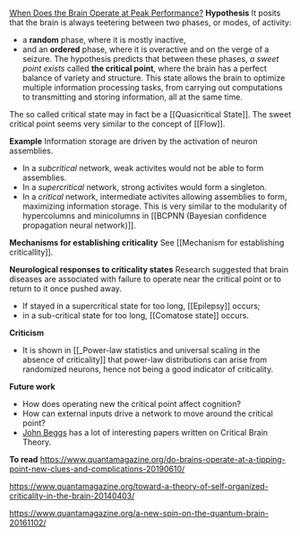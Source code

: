 
[When Does the Brain Operate at Peak Performance?](https://www.quantamagazine.org/a-physical-theory-for-when-the-brain-performs-best-20230131/)
**Hypothesis**
It posits that the brain is always teetering between two phases, or modes, of activity: 
* a **random** phase, where it is mostly inactive, 
* and an **ordered** phase, where it is overactive and on the verge of a seizure.
The hypothesis predicts that between these phases, *a sweet point exists* called **the critical point**, where the brain has a perfect balance of variety and structure. This state allows the brain to optimize multiple information processing tasks, from carrying out computations to transmitting and storing information, all at the same time.

The so called critical state may in fact be a [[Quasicritical State]]. The sweet critical point seems very similar to the concept of [[Flow]].

**Example**
Information storage are driven by the activation of neuron assemblies. 
* In a *subcritical* network, weak activites would not be able to form assemblies.
* In a *supercritical* network, strong activites would form a singleton.
* In a *critical* network, intermediate activites allowing assemblies to form, maximizing information storage.
This is very similar to the modularity of hypercolumns and minicolumns in [[BCPNN (Bayesian confidence propagation neural network)]].

**Mechanisms for establishing criticality**
See [[Mechanism for establishing criticallity]].

**Neurological responses to criticality states**
Research suggested that brain diseases are associated with failure to operate near the critical point or to return to it once pushed away. 
* If stayed in a supercritical state for too long,  [[Epilepsy]] occurs; 
* in a sub-critical state for too long, [[Comatose state]] occurs.

**Criticism**
* It is shown in [[_Power-law statistics and universal scaling in the absence of criticality]] that power-law distributions can arise from randomized neurons, hence not being a good indicator of criticality.

**Future work**
* How does operating new the critical point affect cognition?
* How can external inputs drive a network to move around the critical point?
* [John Beggs](https://www.researchgate.net/profile/John-Beggs) has a lot of interesting papers written on Critical Brain Theory.

**To read**
https://www.quantamagazine.org/do-brains-operate-at-a-tipping-point-new-clues-and-complications-20190610/

https://www.quantamagazine.org/toward-a-theory-of-self-organized-criticality-in-the-brain-20140403/

https://www.quantamagazine.org/a-new-spin-on-the-quantum-brain-20161102/